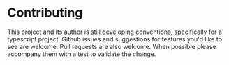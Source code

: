 # Contributing

This project and its author is still developing conventions, specifically for a typescript project.
Github issues and suggestions for features you'd like to see are welcome. Pull requests
are also welcome. When possible please accompany them with a test to validate the change.